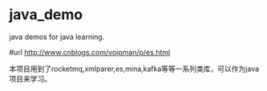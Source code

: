 # java_demo
java demos for java learning.


#url
http://www.cnblogs.com/voipman/p/es.html

本项目用到了rocketmq,xmlparer,es,mina,kafka等等一系列类库，可以作为java项目来学习。

